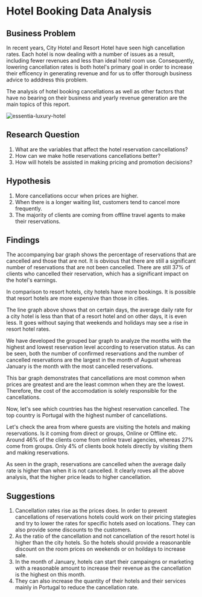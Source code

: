 # Hotel Booking Data Analysis

## Business Problem

In recent years, City Hotel and Resort Hotel have seen high cancellation rates. Each hotel is now dealing with a number of issues as a result, including fewer revenues and less than ideal hotel room use. Consequently, lowering cancellation rates is both hotel's primary goal in order to increase their efficency in generating revenue and for us to offer thorough business advice to adddress this problem.

The analysis of hotel booking cancellations as well as other factors that have no bearing on their business and yearly revenue generation are the main topics of this report.

![essentia-luxury-hotel](https://user-images.githubusercontent.com/63037914/230209505-64491788-a69e-4dbf-bfc5-2ea85d133307.jpg)

## Research Question

1. What are the variables that affect the hotel reservation cancellations?
2. How can we make hotle reservations cancellations better?
3. How will hotels be assisted in making pricing and promotion decisions?

## Hypothesis

1. More cancellations occur when prices are higher.
2. When there is a longer waiting list, customers tend to cancel more frequently.
3. The majority of clients are coming from offline travel agents to make their reservations.

## Findings



The accompanying bar graph shows the percentage of reservations that are cancelled and those that are not. It is obvious that there are still a significant number of reservations that are not been cancelled. There are still 37% of clients who cancelled their reservation, which has a significant impact on the hotel's earnings.



In comparison to resort hotels, city hotels have more bookings. It is possible that resort hotels are more expensive than those in cities.



The line graph above shows that on certain days, the average daily rate for a city hotel is less than that of a resort hotel and on other days, it is even less. It goes without saying that weekends and holidays may see a rise in resort hotel rates.



We have developed the grouped bar graph to analyze the months with the highest and lowest reservation level according to reservation status. As can be seen, both the number of confirmed reservations and the number of cancelled reservations are the largest in the month of August whereas January is the month with the most cancelled reservations.



This bar graph demonstrates that cancellations are most common when prices are greatest and are the least common when they are the lowest. Therefore, the cost of the accomodation is solely responsible for the cancellations.

Now, let's see which countries has the highest reservation cancelled. The top country is Portugal with the highest number of cancellations.



Let's check the area from where guests are visiting the hotels and making reservations. Is it coming from direct or groups, Online or Offline etc. Around 46% of the clients come from online travel agencies, whereas 27% come from groups. Only 4% of clients book hotels directly by visiting them and making reservations.



As seen in the graph, reservations are cancelled when the average daily rate is higher than when it is not cancelled. It clearly roves all the above analysis, that the higher price leads to higher cancellation.

## Suggestions

1. Cancellation rates rise as the prices does. In order to prevent cancellations of reservations hotels could work on their pricing stategies and try to lower the rates for specific hotels ased on locations. They can also provide some discounts to the customers.
2. As the ratio of the cancellation and not cancellation of the resort hotel is higher than the city hotels. So the hotels should provide a reasonanble discount on the room prices on weekends or on hoildays to increase sale.
3. In the month of January, hotels can start their campaingns or marketing with a reasonable amount to increase their revenue as the cancellation is the highest on this month.
4. They can also increase the quantity of their hotels and their services mainly in Portugal to reduce the cancellation rate.
